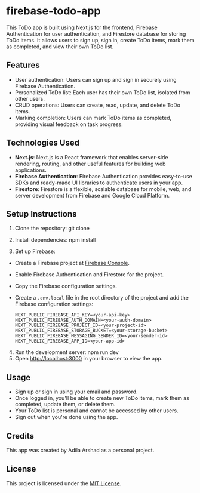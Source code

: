 # firebase-todo-app

This ToDo app is built using Next.js for the frontend, Firebase Authentication for user authentication, and Firestore database for storing ToDo items. It allows users to sign up, sign in, create ToDo items, mark them as completed, and view their own ToDo list.

## Features

- User authentication: Users can sign up and sign in securely using Firebase Authentication.
- Personalized ToDo list: Each user has their own ToDo list, isolated from other users.
- CRUD operations: Users can create, read, update, and delete ToDo items.
- Marking completion: Users can mark ToDo items as completed, providing visual feedback on task progress.

## Technologies Used

- **Next.js**: Next.js is a React framework that enables server-side rendering, routing, and other useful features for building web applications.
- **Firebase Authentication**: Firebase Authentication provides easy-to-use SDKs and ready-made UI libraries to authenticate users in your app.
- **Firestore**: Firestore is a flexible, scalable database for mobile, web, and server development from Firebase and Google Cloud Platform.

## Setup Instructions

1. Clone the repository:
   git clone <repository-url>
2. Install dependencies:
   npm install

3. Set up Firebase:

- Create a Firebase project at [Firebase Console](https://console.firebase.google.com/).
- Enable Firebase Authentication and Firestore for the project.
- Copy the Firebase configuration settings.
- Create a `.env.local` file in the root directory of the project and add the Firebase configuration settings:

  ```
  NEXT_PUBLIC_FIREBASE_API_KEY=<your-api-key>
  NEXT_PUBLIC_FIREBASE_AUTH_DOMAIN=<your-auth-domain>
  NEXT_PUBLIC_FIREBASE_PROJECT_ID=<your-project-id>
  NEXT_PUBLIC_FIREBASE_STORAGE_BUCKET=<your-storage-bucket>
  NEXT_PUBLIC_FIREBASE_MESSAGING_SENDER_ID=<your-sender-id>
  NEXT_PUBLIC_FIREBASE_APP_ID=<your-app-id>
  ```

4. Run the development server:
   npm run dev
5. Open [http://localhost:3000](http://localhost:3000) in your browser to view the app.

## Usage

- Sign up or sign in using your email and password.
- Once logged in, you'll be able to create new ToDo items, mark them as completed, update them, or delete them.
- Your ToDo list is personal and cannot be accessed by other users.
- Sign out when you're done using the app.

## Credits

This app was created by Adila Arshad as a personal project.

## License

This project is licensed under the [MIT License](LICENSE).
